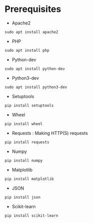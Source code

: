 # Prerequisites
* Apache2
```
sudo apt install apache2
```
* PHP
```
sudo apt install php
```
* Python-dev
```
sudo apt install python-dev
```
* Python3-dev
```
sudo apt install python3-dev
```
* Setuptools
```
pip install setuptools
```
* Wheel
```
pip install wheel
```
* Requests : Making HTTP(S) requests
```
pip install requests
```
* Numpy
```
pip install numpy
```
* Matplotlib
```
pip install matplotlib
```
* JSON
```
pip install json
```
* Scikit-learn
```
pip install scikit-learn
```
